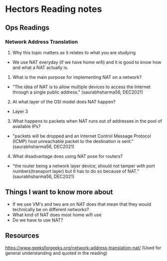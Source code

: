 # Hectors Reading notes


## Ops Readings


### Network Address Translation

1. Why this topic matters as it relates to what you are studying

- We use NAT everyday (if we have home wifi) and it is good to know how and what a NAT actually is.

1. What is the main purpose for implementing NAT on a network?

- "The idea of NAT is to allow multiple devices to access the Internet through a single public address." (saurabhsharma56, DEC2021)

2. At what layer of the OSI model does NAT happen?

- Layer 3

3. What happens to packets when NAT runs out of addresses in the pool of available IPs?

- "packets will be dropped and an Internet Control Message Protocol (ICMP) host unreachable packet to the destination is sent." (saurabhsharma56, DEC2021)

4. What disadvantage does using NAT pose for routers?

- "the router being a network layer device, should not tamper with port numbers(transport layer) but it has to do so because of NAT." (saurabhsharma56, DEC2021)

## Things I want to know more about

- If we use VM's and two are on NAT does that mean that they would technically be on different networks?
- What kind of NAT does most home wifi use
- Do we have to use NAT?
 
## Resources

https://www.geeksforgeeks.org/network-address-translation-nat/
(Used for general understanding and quoted in the reading)
